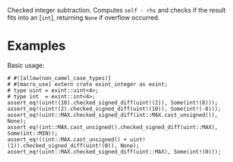 Checked integer subtraction. Computes `self - rhs` and checks if the result fits
into an [`int`], returning `None` if overflow occurred.

# Examples

Basic usage:

```
# #![allow(non_camel_case_types)]
# #[macro_use] extern crate exint_integer as exint;
# type uint = exint::uint<4>;
# type int  = exint::int<4>;
assert_eq!(uint!(10).checked_signed_diff(uint!(2)), Some(int!(8)));
assert_eq!(uint!(2).checked_signed_diff(uint!(10)), Some(int!(-8)));
assert_eq!(uint::MAX.checked_signed_diff(int::MAX.cast_unsigned()), None);
assert_eq!(int::MAX.cast_unsigned().checked_signed_diff(uint::MAX), Some(int::MIN));
assert_eq!((int::MAX.cast_unsigned() + uint!(1)).checked_signed_diff(uint!(0)), None);
assert_eq!(uint::MAX.checked_signed_diff(uint::MAX), Some(int!(0)));
```
